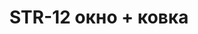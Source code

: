 ﻿---
title: "STR-12 окно + ковка"
price: "40000"
size: "2050мм*860мм, 2050мм*960мм"
picture: door14.jpg
description: Внешняя отделка Влагостойкий МДФ (16 мм), Цвет Дуб темный + лак + патина, Дополнительная отделка Двухкамерный стеклопакет + ковка, Внутренняя отделка влагостойкий МДФ (16мм), Цвет Дуб темный + лак + патина, Толщина дверного  полотна 110 мм, NANO-утепление полотна минеральная плита ISOVER + ПЕНОПОЛИСТИРОЛ, контуров уплотнения 3, 3 петли на подшипнике, Фрезерованный МДФ наличник 16 мм. Основной замок  Гардиан 3211, Накладка на верхний замок С автоматическими шторками, Дополнительный замок Гардиан 3001, Цилиндр APECS ключ-вертушка, Броненакладка на цилиндр Врезная, Задвижка «Ночной сторож», Ручка Аверс Хром, Эксцентрик"
---
